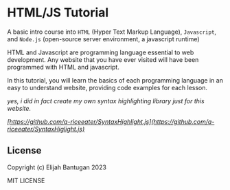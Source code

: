 # HTML/JS Tutorial

A basic intro course into `HTML` (Hyper Text Markup Language), `Javascript`, and `Node.js` (open-source server environment, a javascript runtime)

HTML and Javascript are programming language essential to web development. Any website that you have ever visited will have been programmed with HTML and javascript.

In this tutorial, you will learn the basics of each programming language in an easy to understand website, providing code examples for each lesson.

*yes, i did in fact create my own syntax highlighting library just for this website.*

*[https://github.com/a-riceeater/SyntaxHighlight.js](https://github.com/a-riceeater/SyntaxHiglight.js)*

## License
Copyright (c) Elijah Bantugan 2023

MIT LICENSE

